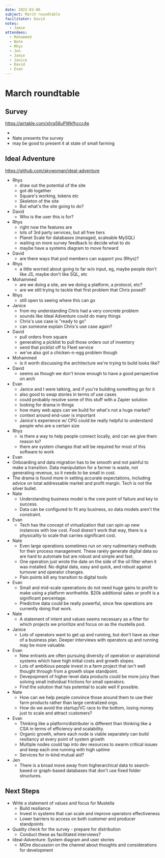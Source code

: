 ```yaml
---
date: 2022-03-06
subject: March roundtable
facilitator: David
notes:
  - Jamie
attendees: 
  - Mohammed
  - Nate
  - Rhys
  - Jen
  - Jamie
  - Janice
  - David
  - Evan
---
```


# March roundtable

## Survey
https://airtable.com/shra56uPWkfhccc4e

- 
- Nate presents the survey
- may be good to present it at state of small farming


## Ideal Adventure
https://github.com/skywoman/ideal-adventure

- Rhys
  - draw out the potential of the site
  - got db together
  - Square's working, tokens etc
  - Skeleton of the site
  - But what's the site going to do?
- David
  - Who is the user this is for?
- Rhys
  - right now the features are
  - lots of 3rd party services, but all free tiers
  - Planet Scale for databases (managed, scaleable MySQL)
  - waiting on more survey feedback to decide what to do
  - maybe have a systems diagram to move forward
- David
  - are there ways that pod members can support you (Rhys)?
- Rhys
  - a little worried about going to far w/o input, eg, maybe people don't like JS, maybe don't like SQL, etc
- Mohammed
  - are we doing a site, are we doing a platform, a protocol, etc?
  - are we still trying to tackle that first problem that Chris posed?
- Rhys
  - still open to seeing where this can go
- Janice
  - from my understanding Chris had a very concrete problem
  - sounds like Ideal Adventure could do many things
  - Chris's use case is "ready to go"
  - can someone explain Chris's use case again?
- David
  - pull orders from square
  - generating a picklist to pull those orders out of inventory
  - send that picklist off to Fleet service
  - we've also got a chicken-n-egg problem though
- Mohammed
  - is it worth discussing the architecture we're trying to build looks like?
- David
  - seems as though we don't know enough to have a good perspective on arch
- Evan
  - Janice and I were talking, and if you're building something go for it
  - also good to swap stories in terms of use cases
  - could probably resolve some of this stuff with a Zapier solution
  - looking for drama in things
  - how many web apps can we build for what's not a huge market?
  - context around end-user is important
  - Janice's experience w/ CPG could be really helpful to understand people who are a certain size
- Rhys
  - is there a way to help people connect locally, and can we give them reason to?
  - there are system changes that will be required for most of this software to work
 - Evan
  - Onboarding and data migration has to be smooth and not painful to make a transition. Data manipulation for a farmer is waste, not generating revenue, so it needs to be small in cost.
  - The drama is found more in setting accurate expectations, including advice on total addressable market and profit margin. Tech is not the silver bullet.
- Nate
  - Understanding business model is the core point of failure and key to success.
  - Data can be configured to fit any business, so data models aren't the constraint. 
- Evan
  - Tech has the concept of virtualization that can spin up new instances with low cost. Food doesn't work that way, there is a physicality to scale that carries significant cost.
- Nate
  - Even large operations sometimes run on very rudimentary methods for their process management. These rarely generate digital data so are hard to automate but are robust and simple and fast. 
  - One operation just wrote the date on the side of the oil filter when it was installed. No digital data, easy and quick, and robust against turnover and operator changes.
  - Pain points kill any transition to digital tools
- Evan
  - Small and mid-scale opeerations do not need huge gains to profit to make using a platform worthwhile. $20k additional sales or profit is a significant percentage.
  - Predictive data could be really powerful, since few operations are currently doing that work.
- Nate
  - A statement of intent and values seems necessary as a filter for which projects we prioritize and focus on as the mustella pod. 
- Janice
  - Lots of operators want to get up and running, but don't have as clear of a business plan. Deeper interviews with operators up and running may be more valuable. 
- Evan
  - New entrants are often pursuing diversity of operation or aspirational systems which have high initial costs and growth slopes. 
  - Lots of ambitious people invest in a farm project that isn't well thought through from a growth slope standpoint. 
  - Devepopment of higher-level data products could be more juicy than solving small individual frictions for small operators. 
  - Find the solution that has potential to scale well if possible.
- Nate
  - How can we help people convince those around them to use their farm products rather than large centralized orgs. 
  - How do we avoid the startup/VC race to the bottom, losing money just to scale and attract customers?
- Evan
  - Thinking like a platform/distributer is different than thinking like a CSA in terms of efficiency and scalability. 
  - Organic growth, where each node is viable separately can build resiliancy at every point of system growth
  - Multiple nodes could tap into dev resources to swarm critical issues and keep each one running with high uptime
  - Services for in-kind mutual aid?
- Jen
  - There is a broad move away from higherarchical data to search-based or graph-based databases that don't use fixed folder structures. 

## Next Steps
* Write a statement of values and focus for Mustella
  * Build resiliance
  * Invest in systems that can scale and improve operators effectiveness
  * Lower barriers to access on both customer and producer standpoints
* Quality check for the survey - prepare for distribution
  * Conduct these as facilitated interviews?
* Ideal-Adventure: System diagram and user stories
  * MOre discussion on the channel about thoughts and considerations for development
